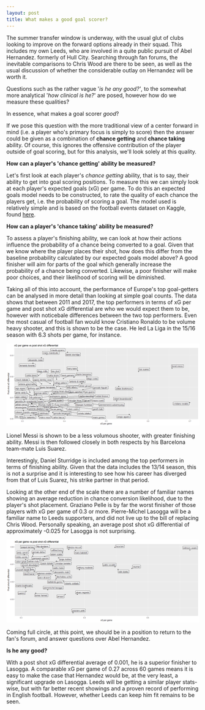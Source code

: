```yaml
---
layout: post
title: What makes a good goal scorer?
---
```


The summer transfer window is underway, with the usual glut of clubs looking to improve on the forward options already in their squad. 
This includes my own Leeds, who are involved in a quite public pursuit of Abel Hernandez. formerly of Hull City. Searching  through fan
forums, the inevitable comparisons to Chris Wood are there to be seen, as well as the usual discussion of whether the considerable outlay on Hernandez will be worth it.

Questions such as the rather vague '*is he any good?'*, to the somewhat more analytical '*how clinical is he?*' are posed, however how do we measure these qualities?

In essence, what makes a goal scorer *good*?

If we pose this question with the more traditional view of a center forward in mind (i.e. a player who's primary focus is simply to score) then the answer could be given as a combination of **chance getting**  and **chance taking** ability. Of course, this ignores the offensive contribution of the player outside of goal scoring, but for this analysis, we'll look solely at this quality.

**How can a player's 'chance getting' ability be measured?**

Let's first look at each player's *chance getting* ability, that is to say, their ability to get into goal scoring positions. To measure this we can simply look at each player's expected goals (xG) per game. To do this an expected goals model needs to be constructed, to rate the quality of each chance the players get, i.e. the probability of scoring a goal. The model used is relatively simple and is based on the football events dataset on Kaggle, found [here](https://www.kaggle.com/secareanualin/football-events).

**How can a player's 'chance taking' ability be measured?**

To assess a player's finishing ability, we can look at how their actions influence the probability of a chance being converted to a goal. Given that we know where the player places their shot, how does this differ from the baseline probability calculated by our expected goals model above? A good finisher will aim for parts of the goal which generally increase the probability of a chance being converted. Likewise, a poor finisher will make poor choices, and their likelihood of scoring will be diminished.


Taking all of this into account, the performance of Europe's top goal-getters can be analysed in more detail than looking at simple goal counts. The data shows that between 2011 and 2017, the top performers in terms of xG per game and post shot xG differential are who we would expect them to be, however with noticebale differences between the two top performers. Even the most casual of football fan would know Cristiano Ronaldo to be volume heavy shooter, and this is shown to be the case. He led La Liga in the 15/16 season with 6.3 shots per game, for instance.

![Img1](/images/xg_finishers.png "graph")

Lionel Messi is shown to be a less volumous shooter, with greater finishing ability. Messi is then followed closely in both respects by his Barcelona team-mate Luis Suarez.

Interestingly, Daniel Sturridge is included among the top performers in terms of finishing ability. Given that the data includes the 13/14 season, this is not a surprise and it is interesting to see how his career has diverged from that of Luis Suarez, his strike partner in that period.

Looking at the other end of the scale there are a number of familiar names showing an average reduction in chance conversion likelihood, due to the player's shot placement. Graziano Pelle is by far the worst finisher of those players with xG per game of 0.3 or more. Pierre-Michel Lasogga will be a familiar name to Leeds supporters, and did not live up to the bill of replacing Chris Wood. Personally speaking, an average post shot xG differential of approximately -0.025 for Lasogga is not surprising. 

![Img2](/images/xg_poor_finishers.png "graph")

Coming full circle, at this point, we should be in a position to return to the fan's forum, and answer questions over Abel Hernandez. 

**Is he any good?**

With a post shot xG differential average of 0.001, he is a superior finisher to Lasogga. A comparable xG per game of 0.27 across 60 games means it is easy to make the case that Hernandez would be, at the very least, a significant upgrade on Lasogga. Leeds will be getting a similar player stats-wise, but with far better recent showings and a proven record of performing in English football. However, whether Leeds can keep him fit remains to be seen.
